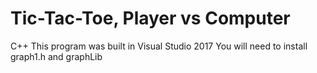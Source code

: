 # Tic-Tac-Toe, Player vs Computer
C++ 
This program was built in Visual Studio 2017
You will need to install graph1.h and graphLib
